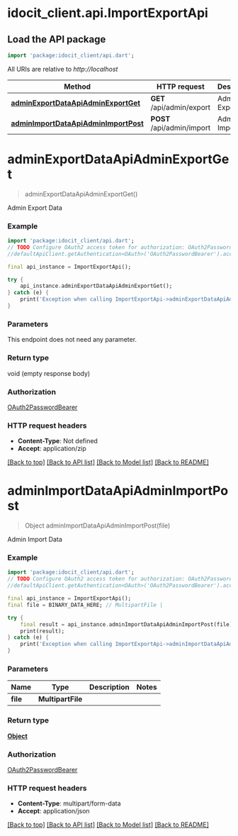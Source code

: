 # idocit_client.api.ImportExportApi

## Load the API package
```dart
import 'package:idocit_client/api.dart';
```

All URIs are relative to *http://localhost*

Method | HTTP request | Description
------------- | ------------- | -------------
[**adminExportDataApiAdminExportGet**](ImportExportApi.md#adminexportdataapiadminexportget) | **GET** /api/admin/export | Admin Export Data
[**adminImportDataApiAdminImportPost**](ImportExportApi.md#adminimportdataapiadminimportpost) | **POST** /api/admin/import | Admin Import Data


# **adminExportDataApiAdminExportGet**
> adminExportDataApiAdminExportGet()

Admin Export Data

### Example
```dart
import 'package:idocit_client/api.dart';
// TODO Configure OAuth2 access token for authorization: OAuth2PasswordBearer
//defaultApiClient.getAuthentication<OAuth>('OAuth2PasswordBearer').accessToken = 'YOUR_ACCESS_TOKEN';

final api_instance = ImportExportApi();

try {
    api_instance.adminExportDataApiAdminExportGet();
} catch (e) {
    print('Exception when calling ImportExportApi->adminExportDataApiAdminExportGet: $e\n');
}
```

### Parameters
This endpoint does not need any parameter.

### Return type

void (empty response body)

### Authorization

[OAuth2PasswordBearer](../README.md#OAuth2PasswordBearer)

### HTTP request headers

 - **Content-Type**: Not defined
 - **Accept**: application/zip

[[Back to top]](#) [[Back to API list]](../README.md#documentation-for-api-endpoints) [[Back to Model list]](../README.md#documentation-for-models) [[Back to README]](../README.md)

# **adminImportDataApiAdminImportPost**
> Object adminImportDataApiAdminImportPost(file)

Admin Import Data

### Example
```dart
import 'package:idocit_client/api.dart';
// TODO Configure OAuth2 access token for authorization: OAuth2PasswordBearer
//defaultApiClient.getAuthentication<OAuth>('OAuth2PasswordBearer').accessToken = 'YOUR_ACCESS_TOKEN';

final api_instance = ImportExportApi();
final file = BINARY_DATA_HERE; // MultipartFile | 

try {
    final result = api_instance.adminImportDataApiAdminImportPost(file);
    print(result);
} catch (e) {
    print('Exception when calling ImportExportApi->adminImportDataApiAdminImportPost: $e\n');
}
```

### Parameters

Name | Type | Description  | Notes
------------- | ------------- | ------------- | -------------
 **file** | **MultipartFile**|  | 

### Return type

[**Object**](Object.md)

### Authorization

[OAuth2PasswordBearer](../README.md#OAuth2PasswordBearer)

### HTTP request headers

 - **Content-Type**: multipart/form-data
 - **Accept**: application/json

[[Back to top]](#) [[Back to API list]](../README.md#documentation-for-api-endpoints) [[Back to Model list]](../README.md#documentation-for-models) [[Back to README]](../README.md)

